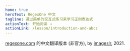 ```yaml
---
home: true
heroText: RegexOne 中文
tagline: 通过简单的交互式练习来学习正则表达式
actionText: 开始阅读 →
actionLink: /lesson/introduction-and-abcs
---
```


<Exercise 
  title="练习 1：匹配字符"
  :data='[{type: "match", text: "abcdefg"}, {type: "match", text: "abcde"}, {type: "match", text: "abc"}]'
  solutionText="输入前三个字符"
  editorVal="abc"
  nextUrl="/lesson/introduction-and-abcs.html"
/>
<div class="footer" style="border-top:none"><a
  href="https://regexone.com" target="_blank">regexone.com</a> 的中文翻译版本 (非官方), by <a href="https://github.com/imageslr" target="_blank">imageslr</a>, 2021.</div>